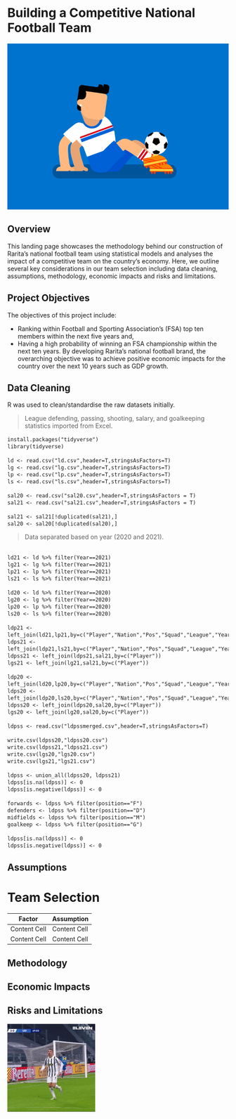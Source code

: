 # Building a Competitive National Football Team

![](soccer.gif)

## Overview

This landing page showcases the methodology behind our construction of Rarita’s national football team using statistical models and analyses the
impact of a competitive team on the country’s economy. Here, we outline several key considerations in our team selection including data cleaning, assumptions, methodology, economic impacts and risks and limitations. 

## Project Objectives 

The objectives of this project include: 
* Ranking within Football and Sporting Association’s (FSA) top ten members within the next five years and,
* Having a high probability of winning an FSA championship within the next ten years.
By developing Rarita’s national football brand, the overarching objective was to achieve positive economic impacts
for the country over the next 10 years such as GDP growth.

## Data Cleaning

R was used to clean/standardise the raw datasets initially. 

> League defending, passing, shooting, salary, and goalkeeping statistics imported from Excel.

```
install.packages("tidyverse")
library(tidyverse)

ld <- read.csv("ld.csv",header=T,stringsAsFactors=T)
lg <- read.csv("lg.csv",header=T,stringsAsFactors=T)
lp <- read.csv("lp.csv",header=T,stringsAsFactors=T)
ls <- read.csv("ls.csv",header=T,stringsAsFactors=T)

sal20 <- read.csv("sal20.csv",header=T,stringsAsFactors = T)
sal21 <- read.csv("sal21.csv",header=T,stringsAsFactors = T)

sal21 <- sal21[!duplicated(sal21),]
sal20 <- sal20[!duplicated(sal20),]
```
> Data separated based on year (2020 and 2021).
```

ld21 <- ld %>% filter(Year==2021)
lg21 <- lg %>% filter(Year==2021)
lp21 <- lp %>% filter(Year==2021)
ls21 <- ls %>% filter(Year==2021)

ld20 <- ld %>% filter(Year==2020)
lg20 <- lg %>% filter(Year==2020)
lp20 <- lp %>% filter(Year==2020)
ls20 <- ls %>% filter(Year==2020)

ldp21 <- left_join(ld21,lp21,by=c("Player","Nation","Pos","Squad","League","Year"))
ldps21 <- left_join(ldp21,ls21,by=c("Player","Nation","Pos","Squad","League","Year"))
ldpss21 <- left_join(ldps21,sal21,by=c("Player"))
lgs21 <- left_join(lg21,sal21,by=c("Player"))

ldp20 <- left_join(ld20,lp20,by=c("Player","Nation","Pos","Squad","League","Year"))
ldps20 <- left_join(ldp20,ls20,by=c("Player","Nation","Pos","Squad","League","Year"))
ldpss20 <- left_join(ldps20,sal20,by=c("Player"))
lgs20 <- left_join(lg20,sal20,by=c("Player"))

ldpss <- read.csv("ldpssmerged.csv",header=T,stringsAsFactors=T)

write.csv(ldpss20,"ldpss20.csv")
write.csv(ldpss21,"ldpss21.csv")
write.csv(lgs20,"lgs20.csv")
write.csv(lgs21,"lgs21.csv")

ldpss <- union_all(ldpss20, ldpss21)
ldpss[is.na(ldpss)] <- 0
ldpss[is.negative(ldpss)] <- 0

forwards <- ldpss %>% filter(position=="F")
defenders <- ldpss %>% filter(position=="D")
midfields <- ldpss %>% filter(position=="M")
goalkeep <- ldpss %>% filter(position=="G")

ldpss[is.na(ldpss)] <- 0
ldpss[is.negative(ldpss)] <- 0

```


## Assumptions
# Team Selection
| Factor  | Assumption |
| ------------- | ------------- |
| Content Cell  | Content Cell  |
| Content Cell  | Content Cell  |


## Methodology


## Economic Impacts


## Risks and Limitations


![](200w.gif)

